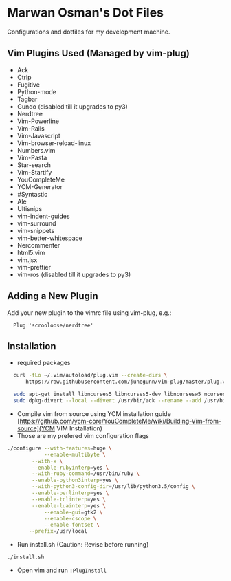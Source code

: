 # Marwan Osman's Dot Files
Configurations and dotfiles for my development machine.

## Vim Plugins Used (Managed by vim-plug)
- Ack
- Ctrlp
- Fugitive
- Python-mode
- Tagbar
- Gundo (disabled till it upgrades to py3)
- Nerdtree
- Vim-Powerline
- Vim-Rails
- Vim-Javascript
- Vim-browser-reload-linux
- Numbers.vim
- Vim-Pasta
- Star-search
- Vim-Startify
- YouCompleteMe
- YCM-Generator
- #Syntastic
- Ale
- Ultisnips
- vim-indent-guides
- vim-surround
- vim-snippets
- vim-better-whitespace
- Nercommenter
- html5.vim
- vim.jsx
- vim-prettier
- vim-ros (disabled till it upgrades to py3)

## Adding a New Plugin
Add your new plugin to the vimrc file using vim-plug, e.g.:
```
  Plug 'scrooloose/nerdtree'
```

## Installation
- required packages
```bash
  curl -fLo ~/.vim/autoload/plug.vim --create-dirs \
      https://raw.githubusercontent.com/junegunn/vim-plug/master/plug.vim
```


```bash
  sudo apt-get install libncurses5 libncurses5-dev libncursesw5 ncurses-bin ncurses-base ctags ack-grep clang
  sudo dpkg-divert --local --divert /usr/bin/ack --rename --add /usr/bin/ack-grep
```

- Compile vim from source using YCM installation guide [https://github.com/ycm-core/YouCompleteMe/wiki/Building-Vim-from-source](YCM VIM Installation)
- Those are my prefered vim configuration flags
```bash
./configure --with-features=huge \
            --enable-multibyte \
	    --with-x \
	    --enable-rubyinterp=yes \
	    --with-ruby-command=/usr/bin/ruby \
	    --enable-python3interp=yes \
	    --with-python3-config-dir=/usr/lib/python3.5/config \
	    --enable-perlinterp=yes \
	    --enable-tclinterp=yes \
	    --enable-luainterp=yes \
            --enable-gui=gtk2 \
            --enable-cscope \
            --enable-fontset \
	   --prefix=/usr/local
```

- Run install.sh (Caution: Revise before running)
```bash
./install.sh
```

- Open vim and run `:PlugInstall`
